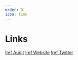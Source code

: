 ```yaml
---
order: D
icon: link
---
```

# Links
[!ref Audit](https://solidity.finance/audits/VolumeWars/)
[!ref Website](http://volumewars.app/)
[!ref Twitter](https://twitter.com/VolumeWars)